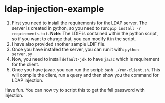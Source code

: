 # ldap-injection-example

1. First you need to install the requirements for the LDAP server. The server is created in python, so
   you need to run: `pip install -r requirements.txt`. **Note**: The LDIF is contained within the
   python script, so if you want to change that, you can modify it in the script.
2. I have also provided another sample LDIF file.
3. Once you have installed the server, you can run it with: `python server.py`
4. Now, you need to install `default-jdk` to have `javac` which is requirement for the client.
5. Once you have javac, you can run the script: `bash ./run-client.sh`. This will compile the client, run a
   query and then show you the command for LDAP injection.

Have fun. You can now try to script this to get the full password with injection.
